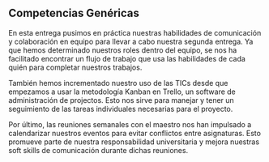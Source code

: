 ## Competencias Genéricas

En esta entrega pusimos en práctica nuestras habilidades de comunicación y colaboración en equipo para llevar a cabo nuestra segunda entrega. Ya que hemos determinado nuestros roles dentro del equipo, se nos ha facilitado encontrar un flujo de trabajo que usa las habilidades de cada quién para completar nuestros trabajos.

También hemos incrementado nuestro uso de las TICs desde que empezamos a usar la metodología Kanban en Trello, un software de administración de projectos. Esto nos sirve para manejar y tener un seguimiento de las tareas individuales necesarias para el proyecto.

Por último, las reuniones semanales con el maestro nos han impulsado a calendarizar nuestros eventos para evitar conflictos entre asignaturas. Esto promueve parte de nuestra responsabilidad universitaria y mejora nuestras soft skills de comunicación durante dichas reuniones.
